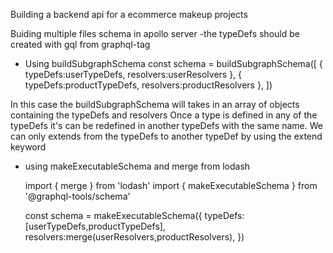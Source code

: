 Building a backend api for a ecommerce makeup projects 

Buiding multiple files schema in apollo server
-the typeDefs should be created with gql from graphql-tag
- Using buildSubgraphSchema 
  const schema = buildSubgraphSchema([
  { typeDefs:userTypeDefs, resolvers:userResolvers },
  { typeDefs:productTypeDefs, resolvers:productResolvers },
])

In this case the buildSubgraphSchema will takes in an array of objects containing the typeDefs and resolvers 
Once a type is defined in any of the  typeDefs it's can be redefined in another typeDefs with the same name. We can only extends from the typeDefs to another typeDef by using the extend keyword
- using makeExecutableSchema and merge from lodash 
  
  import { merge } from 'lodash' 
  import { makeExecutableSchema } from '@graphql-tools/schema'

    const schema = makeExecutableSchema({
    typeDefs: [userTypeDefs,productTypeDefs],
    resolvers:merge(userResolvers,productResolvers),
  })
